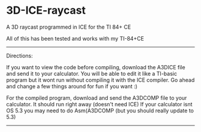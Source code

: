 # 3D-ICE-raycast
A 3D raycast programmed in ICE for the TI 84+ CE

All of this has been tested and works with my TI-84+CE

--------------------------------------------------------------
Directions:

If you want to view the code before compiling, download the A3DICE file and send it to your calculator. You will be able to edit it like a TI-basic program but it wont run without compiling it with the ICE compiler. Go ahead and change a few things around for fun if you want :)

For the compiled program, download and send the A3DCOMP file to your calculator. It should run right away (doesn't need ICE) If your calculator isnt OS 5.3 you may need to do Asm(A3DCOMP  (but you should really update to 5.3)

--------------------------------------------------------------

